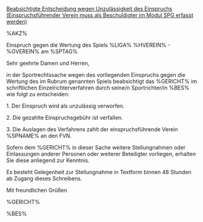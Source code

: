 <u>Beabsichtigte Entscheidung wegen Unzulässigkeit des Einspruchs
(Einspruchsführender Verein muss als Beschuldigter im Modul SPG erfasst
werden)</u>

%AKZ%

Einspruch gegen die Wertung des Spiels %LIGA% %HVEREIN% - %GVEREIN% am
%SPTAG%

Sehr geehrte Damen und Herren,

in der Sportrechtssache wegen des vorliegenden Einspruchs gegen die
Wertung des im Rubrum genannten Spiels beabsichtigt das %GERICHT% im
schriftlichen Einzelrichterverfahren durch seine/n Sportrichter/in %BES%
wie folgt zu entscheiden:

1\. Der Einspruch wird als unzulässig verworfen.

2\. Die gezahlte Einspruchsgebühr ist verfallen.

3\. Die Auslagen des Verfahrens zahlt der einspruchsführende Verein
%SPNAME% an den FVN.

Sofern dem %GERICHT% in dieser Sache weitere Stellungnahmen oder
Einlassungen anderer Personen oder weiterer Beteiligter vorliegen,
erhalten Sie diese anliegend zur Kenntnis.

Es besteht Gelegenheit zur Stellungnahme in Textform binnen 48 Stunden
ab Zugang dieses Schreibens.

Mit freundlichen Grüßen

%GERICHT%

%BES%
